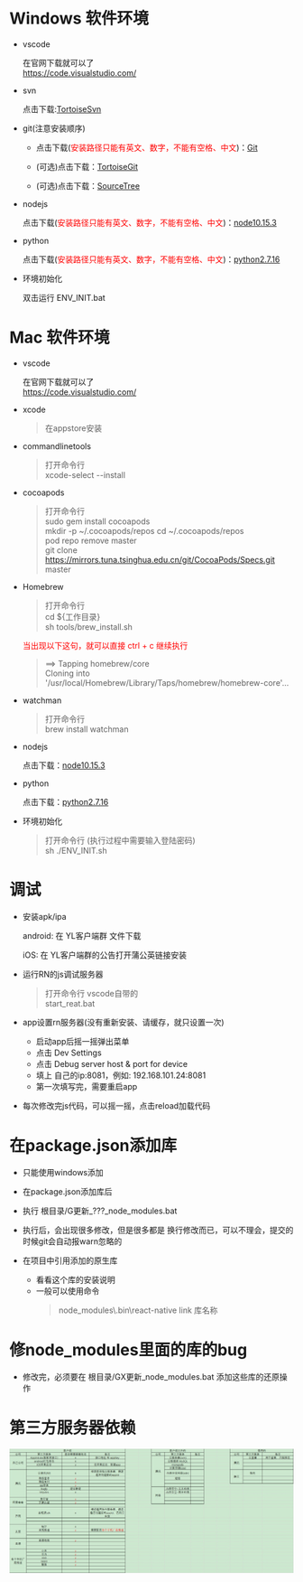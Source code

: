 # Windows 软件环境 #

* vscode

    在官网下载就可以了<br>
    https://code.visualstudio.com/

* svn

    点击下载:[TortoiseSvn](http://192.168.101.211/K%BF%AA%B7%A2%B9%A4%BE%DF/svn/TortoiseSVN-1.11.1.28492-x64-svn-1.11.1.msi)

* git(注意安装顺序)

    * 点击下载(<font color='red'>安装路径只能有英文、数字，不能有空格、中文</font>)：[Git](http://192.168.101.211/K%BF%AA%B7%A2%B9%A4%BE%DF/git/Git-2.21.0-64-bit.exe)

    * (可选)点击下载：[TortoiseGit](http://192.168.101.211/K%BF%AA%B7%A2%B9%A4%BE%DF/git/TortoiseGit-2.7.0.0-64bit.msi)

    * (可选)点击下载：[SourceTree](http://192.168.101.211/K%BF%AA%B7%A2%B9%A4%BE%DF/git/SourceTreeSetup-3.0.17.exe)

* nodejs

    点击下载(<font color='red'>安装路径只能有英文、数字，不能有空格、中文</font>)：[node10.15.3](http://192.168.101.211/K%BF%AA%B7%A2%B9%A4%BE%DF/nodejs/node-v10.15.3-x64.msi)

* python

    点击下载(<font color='red'>安装路径只能有英文、数字，不能有空格、中文</font>)：[python2.7.16](http://192.168.101.211/K%BF%AA%B7%A2%B9%A4%BE%DF/python/python-2.7.16.amd64.msi)

* 环境初始化

    双击运行 ENV_INIT.bat


# Mac 软件环境 #

* vscode

    在官网下载就可以了<br>
    https://code.visualstudio.com/

* xcode
    > 在appstore安装

* commandlinetools
    > 打开命令行 <br>
    > xcode-select --install

* cocoapods
    > 打开命令行 <br>
    > sudo gem install cocoapods<br>
    > mkdir -p ~/.cocoapods/repos
    > cd ~/.cocoapods/repos<br>
    > pod repo remove master<br>
    > git clone https://mirrors.tuna.tsinghua.edu.cn/git/CocoaPods/Specs.git master

* Homebrew
    > 打开命令行 <br>
    > cd ${工作目录} <br>
    > sh tools/brew_install.sh

    <font color='red'>当出现以下这句，就可以直接 ctrl + c 继续执行</font> <br>
    > ==> Tapping homebrew/core<br>
    > Cloning into '/usr/local/Homebrew/Library/Taps/homebrew/homebrew-core'...

* watchman
    > 打开命令行 <br>
    > brew install watchman

* nodejs

    点击下载：[node10.15.3](http://192.168.101.211/K%E5%BC%80%E5%8F%91%E5%B7%A5%E5%85%B7/nodejs/node-v10.15.3.pkg)

* python

    点击下载：[python2.7.16](http://192.168.101.211/K%BF%AA%B7%A2%B9%A4%BE%DF/python/python-2.7.16-macosx10.6.pkg)

* 环境初始化
    > 打开命令行 (执行过程中需要输入登陆密码) <br>
    > sh ./ENV_INIT.sh<br>


# 调试 #

* 安装apk/ipa

    android: 在 YL客户端群 文件下载

    iOS: 在 YL客户端群的公告打开蒲公英链接安装

* 运行RN的js调试服务器
    > 打开命令行 vscode自带的<br>
    > start_reat.bat<br>

* app设置rn服务器(没有重新安装、请缓存，就只设置一次)
    * 启动app后摇一摇弹出菜单
    * 点击 Dev Settings
    * 点击 Debug server host & port for device
    * 填上 自己的ip:8081，例如: 192.168.101.24:8081
    * 第一次填写完，需要重启app

* 每次修改完js代码，可以摇一摇，点击reload加载代码

# 在package.json添加库 #

* 只能使用windows添加
* 在package.json添加库后
* 执行 根目录/G更新_???_node_modules.bat
* 执行后，会出现很多修改，但是很多都是 换行修改而已，可以不理会，提交的时候git会自动报warn忽略的

* 在项目中引用添加的原生库
    * 看看这个库的安装说明
    * 一般可以使用命令
        > node_modules\\.bin\react-native link 库名称

# 修node_modules里面的库的bug #

* 修改完，必须要在 根目录/GX更新_node_modules.bat 添加这些库的还原操作

# 第三方服务器依赖 #
![第三方依赖](./第三方依赖.jpg)
